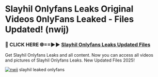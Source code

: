 # Slayhil Onlyfans Leaks Original Videos 0nlyFans Leaked - Files Updated! (nwij)

<h3>🔴 CLICK HERE 🌐==►► <a href="https://best4dudes.click/HH4t6V" rel="nofollow">Slayhil Onlyfans Leaks Updated Files</a></h3>

Get Slayhil Onlyfans Leaks and all content. Now you can access all videos and pictures of Slayhil Onlyfans Leaks. New Updated Files 2025!

[![nwij](https://github.com/user-attachments/assets/8c521d6e-e6e3-4a75-9320-d58ab9d79d5b)](https://best4dudes.click/HH4t6V)
slayhil leaked onlyfans